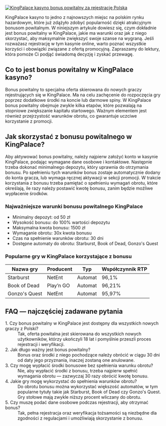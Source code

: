 [![KingPalace kasyno bonus powitalny za rejestrację Polska](https://123-caf.pages.dev/gitsignup.png)](https://vrmoo.ru/Bt82HjjY)

<p>KingPalace kasyno to jedno z najnowszych miejsc na polskim rynku hazardowym, które już zdążyło zdobyć popularność dzięki atrakcyjnym bonusom powitalnym. W niniejszym artykule dowiesz się, czym dokładnie jest bonus powitalny w KingPalace, jakie ma warunki oraz jak z niego skorzystać, aby maksymalnie zwiększyć swoje szanse na wygraną. Jeśli rozważasz rejestrację w tym kasynie online, warto poznać wszystkie korzyści i obowiązki związane z ofertą promocyjną. Zapraszamy do lektury, która pomoże Ci podjąć świadomą decyzję i zyskać przewagę.</p>  <h2>Co to jest bonus powitalny w KingPalace kasyno?</h2> <p>Bonus powitalny to specjalna oferta skierowana do nowych graczy rejestrujących się w KingPalace. Ma na celu zachęcenie do rozpoczęcia gry poprzez dodatkowe środki na koncie lub darmowe spiny. W KingPalace bonus powitalny obejmuje zwykle kilka etapów, które pozwalają na stopniowe zwiększanie kapitału startowego. Ważnym elementem jest również przejrzystość warunków obrotu, co gwarantuje uczciwe korzystanie z promocji.</p>  <h2>Jak skorzystać z bonusu powitalnego w KingPalace?</h2> <p>Aby aktywować bonus powitalny, należy najpierw założyć konto w kasynie KingPalace, podając wymagane dane osobowe i kontaktowe. Następnie trzeba dokonać minimalnego depozytu, który uprawnia do otrzymania bonusu. Po spełnieniu tych warunków bonus zostaje automatycznie dodany do konta gracza, lub wymaga ręcznej aktywacji w sekcji promocji. W trakcie korzystania z bonusu trzeba pamiętać o spełnieniu wymagań obrotu, które określają, ile razy należy postawić kwotę bonusu, zanim będzie możliwe wypłacenie środków.</p>  <h3>Najważniejsze warunki bonusu powitalnego KingPalace</h3> <ul>   <li>Minimalny depozyt: od 50 zł</li>   <li>Wysokość bonusu: do 100% wartości depozytu</li>   <li>Maksymalna kwota bonusu: 1500 zł</li>   <li>Wymaganie obrotu: 30x kwota bonusu</li>   <li>Czas na spełnienie warunków obrotu: 30 dni</li>   <li>Dostępne automaty do obrotu: Starburst, Book of Dead, Gonzo's Quest</li> </ul>  <h3>Popularne gry w KingPalace korzystające z bonusu</h3> <table>   <thead>     <tr>       <th>Nazwa gry</th>       <th>Producent</th>       <th>Typ</th>       <th>Współczynnik RTP</th>     </tr>   </thead>   <tbody>     <tr>       <td>Starburst</td>       <td>NetEnt</td>       <td>Automat</td>       <td>96,1%</td>     </tr>     <tr>       <td>Book of Dead</td>       <td>Play’n GO</td>       <td>Automat</td>       <td>96,21%</td>     </tr>     <tr>       <td>Gonzo's Quest</td>       <td>NetEnt</td>       <td>Automat</td>       <td>95,97%</td>     </tr>   </tbody> </table>  <h2>FAQ — najczęściej zadawane pytania</h2> <dl>   <dt>1. Czy bonus powitalny w KingPalace jest dostępny dla wszystkich nowych graczy z Polski?</dt>   <dd>Tak, oferta powitalna jest skierowana do wszystkich nowych użytkowników, którzy ukończyli 18 lat i pomyślnie przeszli proces rejestracji i weryfikacji.</dd>    <dt>2. Jak długo ważny jest bonus powitalny?</dt>   <dd>Bonus oraz środki z niego pochodzące należy obrócić w ciągu 30 dni od daty jego przyznania, inaczej zostaną one anulowane.</dd>    <dt>3. Czy mogę wypłacić środki bonusowe bez spełnienia warunku obrotu?</dt>   <dd>Nie, aby wypłacić środki z bonusu, trzeba najpierw spełnić wymagania obrotu — zazwyczaj 30 razy obrócić kwotę bonusu.</dd>    <dt>4. Jakie gry mogę wykorzystać do spełnienia warunków obrotu?</dt>   <dd>Do obrotu bonusu można wykorzystać większość automatów, w tym popularne tytuły takie jak Starburst, Book of Dead czy Gonzo's Quest. Gry stołowe mają zwykle niższy procent wliczany do obrotu.</dd>    <dt>5. Czy muszę podać dane osobowe podczas rejestracji, aby otrzymać bonus?</dt>   <dd>Tak, pełna rejestracja oraz weryfikacja tożsamości są niezbędne dla zgodności z regulacjami i umożliwiają skorzystanie z bonusu.</dd> </dl>
